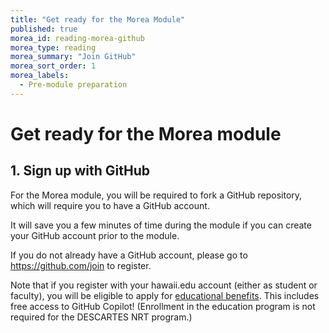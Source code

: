 ```yaml
---
title: "Get ready for the Morea Module"
published: true
morea_id: reading-morea-github
morea_type: reading
morea_summary: "Join GitHub"
morea_sort_order: 1
morea_labels:
  - Pre-module preparation
---
```


# Get ready for the Morea module

## 1. Sign up with GitHub

For the Morea module, you will be required to fork a GitHub repository, which will require you to have a GitHub account.

It will save you a few minutes of time during the module if you can create your GitHub account prior to the module.

If you do not already have a GitHub account, please go to <https://github.com/join> to register. 

Note that if you register with your hawaii.edu account (either as student or faculty), you will be eligible to apply for [educational benefits](https://education.github.com/).  This includes free access to GitHub Copilot! (Enrollment in the education program is not required for the DESCARTES NRT program.)
